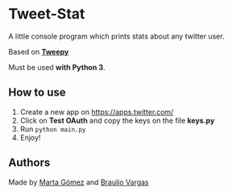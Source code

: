 # Tweet-Stat
A little console program which prints stats about any twitter user. 

Based on [__Tweepy__](https://github.com/tweepy/tweepy "__Tweepy__")

Must be used __with Python 3__.

## How to use
1. Create a new app on <https://apps.twitter.com/>
2. Click on __Test OAuth__ and copy the keys on the file __keys.py__
3. Run `python main.py`
4. Enjoy!

## Authors
Made by [Marta Gómez](https://github.com/mgmacias95 "Marta Gómez") and [Braulio Vargas](https://github.com/BraulioV "Braulio Vargas")
